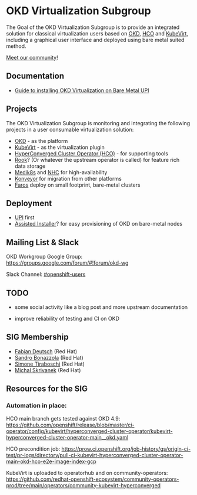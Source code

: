 # OKD Virtualization Subgroup

<!--- cSpell:ignore Kube Virt Medik Konveyor operatorhub baremetal -->

The Goal of the OKD Virtualization Subgroup is to provide an integrated solution for classical virtualization users
based on [OKD](https://www.okd.io/), [HCO](https://github.com/kubevirt/hyperconverged-cluster-operator) and [KubeVirt](http://kubevirt.io/),
including a graphical user interface and deployed using bare metal suited method.

[Meet our community](community.md)!

## Documentation

* [Guide to installing OKD Virtualization on Bare Metal UPI](../guides/virt-baremetal-upi/index.md)

## Projects

The OKD Virtualization Subgroup is monitoring and integrating the following projects in a user consumable virtualization solution:

* [OKD](https://www.okd.io/) - as the platform
* [KubeVirt](http://kubevirt.io/) - as the virtualization plugin
* [HyperConverged Cluster Operator (HCO)](https://github.com/kubevirt/hyperconverged-cluster-operator) - for supporting tools
* [Rook](https://rook.io/)? (Or whatever the upstream operator is called) for feature rich data storage
* [Medik8s](https://www.medik8s.io/) and [NHC](https://github.com/medik8s/node-healthcheck-operator) for high-availability
* [Konveyor](https://www.konveyor.io/) for migration from other platforms
* [Faros](https://github.com/project-faros/faros.dev) deploy on small footprint, bare-metal clusters

## Deployment

* [UPI](https://docs.okd.io/latest/installing/installing_bare_metal/installing-bare-metal.html) first
* [Assisted Installer](https://github.com/openshift/assisted-installer)? for easy provisioning of OKD on bare-metal nodes

## Mailing List & Slack

OKD Workgroup Google Group: <https://groups.google.com/forum/#!forum/okd-wg>

Slack Channel: [#openshift-users](https://kubernetes.slack.com/messages/openshift-users/)

## TODO

* some social activity like a blog post and more upstream documentation

* improve reliability of testing and CI on OKD

## SIG Membership

<!--- cSpell:ignore Michal Skrivanek Tiraboschi Sandro Bonazzola Deutsch -->
 * [Fabian Deutsch](https://github.com/fabiand) (Red Hat)
 * [Sandro Bonazzola](https://github.com/sandrobonazzola) (Red Hat)
 * [Simone Tiraboschi](https://github.com/tiraboschi) (Red Hat)
 * [Michal Skrivanek](https://github.com/michalskrivanek) (Red Hat)

## Resources for the SIG

### Automation in place:

HCO main branch gets tested against OKD 4.9: <https://github.com/openshift/release/blob/master/ci-operator/config/kubevirt/hyperconverged-cluster-operator/kubevirt-hyperconverged-cluster-operator-main__okd.yaml>

HCO precondition job: <https://prow.ci.openshift.org/job-history/gs/origin-ci-test/pr-logs/directory/pull-ci-kubevirt-hyperconverged-cluster-operator-main-okd-hco-e2e-image-index-gcp>

KubeVirt is uploaded to operatorhub and on community-operators: <https://github.com/redhat-openshift-ecosystem/community-operators-prod/tree/main/operators/community-kubevirt-hyperconverged>

